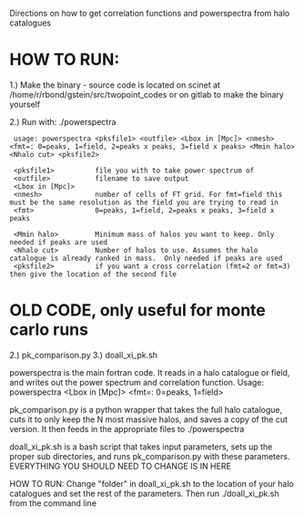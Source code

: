 Directions on how to get correlation functions and powerspectra from halo catalogues

# HOW TO RUN:

  1.) Make the binary - source code is located on scinet at /home/r/rbond/gstein/src/twopoint_codes  or on gitlab to make the binary yourself 

  2.) Run with:
   ./powerspectra 

     usage: powerspectra <pksfile1> <outfile> <Lbox in [Mpc]> <nmesh> <fmt=: 0=peaks, 1=field, 2=peaks x peaks, 3=field x peaks> <Mmin halo> <Nhalo cut> <pksfile2>

     <pksfile1>          file you with to take power spectrum of
     <outfile>           filename to save output
     <Lbox in [Mpc]>    
     <nmesh>             number of cells of FT grid. For fmt=field this must be the same resolution as the field you are trying to read in 
     <fmt>               0=peaks, 1=field, 2=peaks x peaks, 3=field x peaks 

     <Mmin halo>         Minimum mass of halos you want to keep. Only needed if peaks are used
     <Nhalo cut>         Number of halos to use. Assumes the halo catalogue is already ranked in mass.  Only needed if peaks are used
     <pksfile2>          if you want a cross correlation (fmt=2 or fmt=3) then give the location of the second file











#  OLD CODE, only useful for monte carlo runs 
2.) pk_comparison.py
3.) doall_xi_pk.sh


powerspectra is the main fortran code. It reads in a halo catalogue or field, and writes out the power spectrum and correlation function. Usage: powerspectra <mergedfile> <outfile> <Lbox in [Mpc]> <nmesh> <fmt=: 0=peaks, 1=field>

pk_comparison.py is a python wrapper that takes the full halo catalogue, cuts it to only keep the N most massive halos, and saves a copy of the cut version. It then feeds in the appropriate files to ./powerspectra

doall_xi_pk.sh is a bash script that takes input parameters, sets up the proper sub directories, and runs pk_comparison.py with these parameters. EVERYTHING YOU SHOULD NEED TO CHANGE IS IN HERE

HOW TO RUN:
Change "folder" in doall_xi_pk.sh to the location of your halo catalogues and set the rest of the parameters. Then run ./doall_xi_pk.sh from the command line

